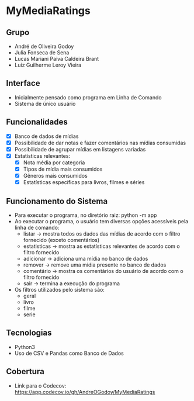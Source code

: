 # MyMediaRatings

## Grupo

- André de Oliveira Godoy
- Julia Fonseca de Sena
- Lucas Mariani Paiva Caldeira Brant
- Luiz Guilherme Leroy Vieira

## Interface

- Inicialmente pensado como programa em Linha de Comando
- Sistema de único usuário

## Funcionalidades

- [X] Banco de dados de mídias
- [X] Possibilidade de dar notas e fazer comentários nas mídias consumidas
- [X] Possibilidade de agrupar mídias em listagens variadas
- [X] Estatísticas relevantes:
	- [X] Nota média por categoria
	- [X] Tipos de mídia mais consumidos
	- [X] Gêneros mais consumidos
	- [X] Estatísticas específicas para livros, filmes e séries

## Funcionamento do Sistema

- Para executar o programa, no diretório raiz: python -m app
- Ao executar o programa, o usuário tem diversas opções acessíveis pela linha de comando:
	- listar -> mostra todos os dados das mídias de acordo com o filtro fornecido (exceto comentários)
	- estatisticas -> mostra as estatísticas relevantes de acordo com o filtro fornecido
	- adicionar -> adiciona uma mídia no banco de dados
	- remover -> remove uma mídia presente no banco de dados
	- comentário -> mostra os comentários do usuário de acordo com o filtro fornecido
	- sair -> termina a execução do programa
- Os filtros utilizados pelo sistema são:
	- geral
	- livro
	- filme
	- serie

## Tecnologias

- Python3
- Uso de CSV e Pandas como Banco de Dados

## Cobertura

- Link para o Codecov: https://app.codecov.io/gh/AndreOGodoy/MyMediaRatings
